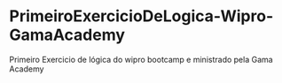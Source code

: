 # PrimeiroExercicioDeLogica-Wipro-GamaAcademy
 Primeiro Exercicio de lógica do wipro bootcamp e ministrado pela Gama Academy
